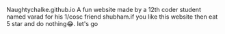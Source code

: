 Naughtychalke.github.io
A fun website made by a 12th coder student named varad for his 1/cosc friend shubham.if you like this website then eat 5 star and do nothing😂. let's go
